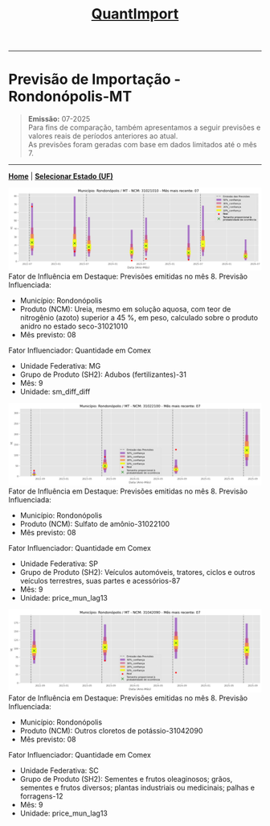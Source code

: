<header>
<h1><a href="https://quantimportbrazil.github.io/Sobre/">QuantImport</a></h1>
</header>

---

# Previsão de Importação - Rondonópolis-MT

> **Emissão:** 07-2025  
> Para fins de comparação, também apresentamos a seguir previsões e valores reais de períodos anteriores ao atual.  
> As previsões foram geradas com base em dados limitados até o mês 7.

---

**[Home](https://quantimportbrazil.github.io/Sobre/)** | **[Selecionar Estado (UF)](https://quantimportbrazil.github.io/Unidades_Federativas/)**


![Gráfico de Previsão](31021010.png)
Fator de Influência em Destaque:
Previsões emitidas no mês 8.
Previsão Influenciada:
- Município: Rondonópolis
- Produto (NCM): Ureia, mesmo em solução aquosa, com teor de nitrogênio (azoto) superior a 45 %, em peso, calculado sobre o produto anidro no estado seco-31021010 
- Mês previsto: 08


Fator Influenciador: Quantidade em Comex
- Unidade Federativa: MG
- Grupo de Produto (SH2): Adubos (fertilizantes)-31 
- Mês: 9
- Unidade: sm_diff_diff







![Gráfico de Previsão](31022100.png)
Fator de Influência em Destaque:
Previsões emitidas no mês 8.
Previsão Influenciada:
- Município: Rondonópolis
- Produto (NCM): Sulfato de amônio-31022100 
- Mês previsto: 08


Fator Influenciador: Quantidade em Comex
- Unidade Federativa: SP
- Grupo de Produto (SH2): Veículos automóveis, tratores, ciclos e outros veículos terrestres, suas partes e acessórios-87 
- Mês: 9
- Unidade: price_mun_lag13







![Gráfico de Previsão](31042090.png)
Fator de Influência em Destaque:
Previsões emitidas no mês 8.
Previsão Influenciada:
- Município: Rondonópolis
- Produto (NCM): Outros cloretos de potássio-31042090 
- Mês previsto: 08


Fator Influenciador: Quantidade em Comex
- Unidade Federativa: SC
- Grupo de Produto (SH2): Sementes e frutos oleaginosos; grãos, sementes e frutos diversos; plantas industriais ou medicinais; palhas e forragens-12 
- Mês: 9
- Unidade: price_mun_lag13





